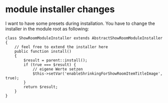 # module installer changes

I want to have some presets during installation. You have to change the installer in the module root as following:

````
class ShowRoomModuleInstaller extends AbstractShowRoomModuleInstaller
{
    // feel free to extend the installer here
	public function install()
	{
		$result = parent::install();
		if (true === $result) {
			// eigene Werte setzen
			$this->setVar('enableShrinkingForShowRoomItemTitleImage', true);
		}
		return $result;
	}
}
````